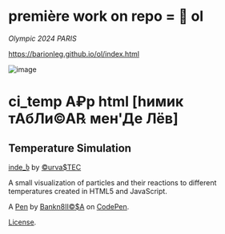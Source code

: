 # première work on repo = 🍻 ol

*Olympic 2024 PARIS*

https://barionleg.github.io/ol/index.html

![image](https://github.com/user-attachments/assets/4c877f93-7b09-4d18-923e-7532bf7607a9)






# ci_temp A₽p html [hимик тАбЛи©А℞ мен'Де Лёв]

Temperature Simulation
----------------------
[inde_ხ](https://barionleg.github.io/ci_temp/index.html) by [©urva$TEC](https://github.com/barionleg/CurvasTES/blob/master/index.html)

A small visualization of particles and their reactions to different temperatures created in HTML5 and JavaScript.

A [Pen](https://codepen.io/barionleg/pen/ExrBmBg) by [Bankn8II©$A](https://codepen.io/barionleg) on [CodePen](https://codepen.io).

[License](https://codepen.io/license/pen/ExrBmBg).

